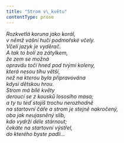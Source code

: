 ```yaml
---
title: "Strom v\_květu"
contentType: prose
---
```


<section>

_Rozkvetlá koruna jako korál,  
v němž vášní hučí podmořské včely.  
Včelí jazyk je vyděrač.  
A tak to bolí za zátylkem,  
že zem se možná  
opravdu točí hned pod tvými koleny,  
která nesou tíhu větší,  
než na kterou byla připravována  
kdysi dětskou hrou.  
Strom má bílé květy  
deroucí se z kousků lososího masa;  
a ty tu teď stojíš trochu nerozhodně  
na startovní čáře a strom je stejně nakročený,  
oba jak neujasněný slib,  
kdo vydrží déle stárnout;  
čekáte na startovní výstřel,  
do kterého byste padli…_

</section>
